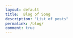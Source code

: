 ```yaml
---
layout: default
title:  Blog of Song
description: "List of posts"
permalink: /blog/
comment: true
---
```


